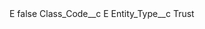 <?xml version="1.0" encoding="UTF-8"?>
<CustomMetadata xmlns="http://soap.sforce.com/2006/04/metadata" xmlns:xsi="http://www.w3.org/2001/XMLSchema-instance" xmlns:xsd="http://www.w3.org/2001/XMLSchema">
    <label>E</label>
    <protected>false</protected>
    <values>
        <field>Class_Code__c</field>
        <value xsi:type="xsd:string">E</value>
    </values>
    <values>
        <field>Entity_Type__c</field>
        <value xsi:type="xsd:string">Trust</value>
    </values>
</CustomMetadata>
